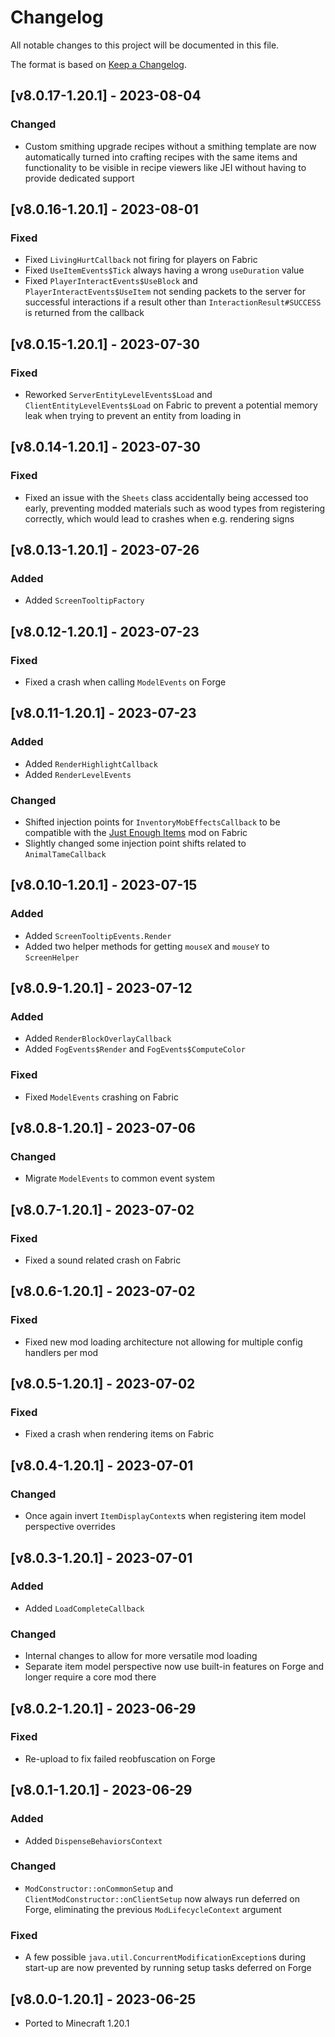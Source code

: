 # Changelog
All notable changes to this project will be documented in this file.

The format is based on [Keep a Changelog].

## [v8.0.17-1.20.1] - 2023-08-04
### Changed
- Custom smithing upgrade recipes without a smithing template are now automatically turned into crafting recipes with the same items and functionality to be visible in recipe viewers like JEI without having to provide dedicated support

## [v8.0.16-1.20.1] - 2023-08-01
### Fixed
- Fixed `LivingHurtCallback` not firing for players on Fabric
- Fixed `UseItemEvents$Tick` always having a wrong `useDuration` value
- Fixed `PlayerInteractEvents$UseBlock` and `PlayerInteractEvents$UseItem` not sending packets to the server for successful interactions if a result other than `InteractionResult#SUCCESS` is returned from the callback

## [v8.0.15-1.20.1] - 2023-07-30
### Fixed
- Reworked `ServerEntityLevelEvents$Load` and `ClientEntityLevelEvents$Load` on Fabric to prevent a potential memory leak when trying to prevent an entity from loading in

## [v8.0.14-1.20.1] - 2023-07-30
### Fixed
- Fixed an issue with the `Sheets` class accidentally being accessed too early, preventing modded materials such as wood types from registering correctly, which would lead to crashes when e.g. rendering signs

## [v8.0.13-1.20.1] - 2023-07-26
### Added
- Added `ScreenTooltipFactory`

## [v8.0.12-1.20.1] - 2023-07-23
### Fixed
- Fixed a crash when calling `ModelEvents` on Forge

## [v8.0.11-1.20.1] - 2023-07-23
### Added
- Added `RenderHighlightCallback`
- Added `RenderLevelEvents`
### Changed
- Shifted injection points for `InventoryMobEffectsCallback` to be compatible with the [Just Enough Items](https://www.curseforge.com/minecraft/mc-mods/jei) mod on Fabric
- Slightly changed some injection point shifts related to `AnimalTameCallback`

## [v8.0.10-1.20.1] - 2023-07-15
### Added
- Added `ScreenTooltipEvents.Render`
- Added two helper methods for getting `mouseX` and `mouseY` to `ScreenHelper`

## [v8.0.9-1.20.1] - 2023-07-12
### Added
- Added `RenderBlockOverlayCallback`
- Added `FogEvents$Render` and `FogEvents$ComputeColor`
### Fixed
- Fixed `ModelEvents` crashing on Fabric

## [v8.0.8-1.20.1] - 2023-07-06
### Changed
- Migrate `ModelEvents` to common event system

## [v8.0.7-1.20.1] - 2023-07-02
### Fixed
- Fixed a sound related crash on Fabric

## [v8.0.6-1.20.1] - 2023-07-02
### Fixed
- Fixed new mod loading architecture not allowing for multiple config handlers per mod

## [v8.0.5-1.20.1] - 2023-07-02
### Fixed
- Fixed a crash when rendering items on Fabric

## [v8.0.4-1.20.1] - 2023-07-01
### Changed
- Once again invert `ItemDisplayContext`s when registering item model perspective overrides

## [v8.0.3-1.20.1] - 2023-07-01
### Added
- Added `LoadCompleteCallback`
### Changed
- Internal changes to allow for more versatile mod loading
- Separate item model perspective now use built-in features on Forge and longer require a core mod there

## [v8.0.2-1.20.1] - 2023-06-29
### Fixed
- Re-upload to fix failed reobfuscation on Forge

## [v8.0.1-1.20.1] - 2023-06-29
### Added
- Added `DispenseBehaviorsContext`
### Changed
- `ModConstructor::onCommonSetup` and `ClientModConstructor::onClientSetup` now always run deferred on Forge, eliminating the previous `ModLifecycleContext` argument
### Fixed
- A few possible `java.util.ConcurrentModificationException`s during start-up are now prevented by running setup tasks deferred on Forge

## [v8.0.0-1.20.1] - 2023-06-25
- Ported to Minecraft 1.20.1

[Keep a Changelog]: https://keepachangelog.com/en/1.0.0/
